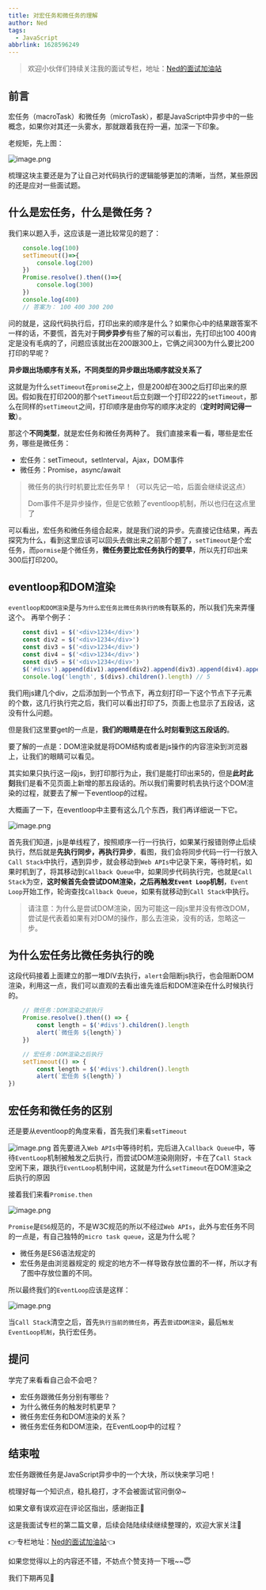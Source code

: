 ```yaml
---
title: 对宏任务和微任务的理解
author: Ned
tags:
  - JavaScript
abbrlink: 1628596249
---
```


>欢迎小伙伴们持续关注我的面试专栏，地址：[Ned的面试加油站](https://juejin.cn/column/7032653725189537805)
## 前言
宏任务（macroTask）和微任务（microTask），都是JavaScript中异步中的一些概念，如果你对其还一头雾水，那就跟着我在捋一遍，加深一下印象。

老规矩，先上图：

![image.png](https://p1-juejin.byteimg.com/tos-cn-i-k3u1fbpfcp/1ff5789dbf514ac09c6449d594fe6cea~tplv-k3u1fbpfcp-watermark.image?)

梳理这块主要还是为了让自己对代码执行的逻辑能够更加的清晰，当然，某些原因的还是应对一些面试题。
## 什么是宏任务，什么是微任务？
我们来以题入手，这应该是一道比较常见的题了：
```js
    console.log(100)
    setTimeout(()=>{
        console.log(200)
    })
    Promise.resolve().then(()=>{
        console.log(300)
    })
    console.log(400)
    // 答案为： 100 400 300 200
```
问的就是，这段代码执行后，打印出来的顺序是什么？如果你心中的结果跟答案不一样的话，不要慌，首先对于**同步异步**有些了解的可以看出，先打印出100 400肯定是没有毛病的了，问题应该就出在200跟300上，它俩之间300为什么要比200打印的早呢？

**异步跟出场顺序有关系，不同类型的异步跟出场顺序就没关系了**

这就是为什么`setTimeout`在`promise`之上，但是200却在300之后打印出来的原因。假如我在打印200的那个`setTimeout`后立刻跟一个打印222的`setTimeout`，那么在同样的`setTimeout`之间，打印顺序是由你写的顺序决定的（**定时时间记得一致**）。

那这个**不同类型**，就是宏任务和微任务两种了。
我们直接来看一看，哪些是宏任务，哪些是微任务：
- 宏任务：setTimeout，setInterval，Ajax，DOM事件
- 微任务：Promise，async/await

> 微任务的执行时机要比宏任务早！（可以先记一哈，后面会继续说这点）
>
> Dom事件不是异步操作，但是它依赖了eventloop机制，所以也归在这点里了

可以看出，宏任务和微任务组合起来，就是我们说的异步。先直接记住结果，再去探究为什么，看到这里应该可以回头去做出来之前那个题了，`setTimeout`是个宏任务，而`pormise`是个微任务，**微任务要比宏任务执行的要早**，所以先打印出来300后打印200。

## eventloop和DOM渲染
`eventloop和DOM渲染`是与`为什么宏任务比微任务执行的晚`有联系的，所以我们先来弄懂这个。
再举个例子：
```js
    const div1 = $('<div>1234</div>')
    const div2 = $('<div>1234</div>')
    const div3 = $('<div>1234</div>')
    const div4 = $('<div>1234</div>')
    const div5 = $('<div>1234</div>')
    $('#divs').append(div1).append(div2).append(div3).append(div4).append(div5)
    console.log('length', $(divs).children().length) // 5
```
我们用js建几个div，之后添加到一个节点下，再立刻打印一下这个节点下子元素的个数，这几行执行完之后，我们可以看出打印了5，页面上也显示了五段话，这没有什么问题。

但是我们这里要get的一点是，**我们的眼睛是在什么时刻看到这五段话的**。

要了解的一点是：DOM渲染就是将DOM结构或者是js操作的内容渲染到浏览器上，让我们的眼睛可以看见。

其实如果只执行这一段js，到打印那行为止，我们是能打印出来5的，但是**此时此刻**我们是看不见页面上新增的那五段话的。所以我们需要时机去执行这个DOM渲染的过程，就要去了解一下eventloop的过程。

大概画了一下，在eventloop中主要有这么几个东西，我们再详细说一下它。

![image.png](https://p9-juejin.byteimg.com/tos-cn-i-k3u1fbpfcp/667ed72693cb45ce802f6afef84b612f~tplv-k3u1fbpfcp-watermark.image?)

首先我们知道，js是单线程了，按照顺序一行一行执行，如果某行报错则停止后续执行，然后就是**先执行同步，再执行异步**，看图，我们会将同步代码一行一行放入`Call Stack`中执行，遇到异步，就会移动到`Web APIs`中记录下来，等待时机，如果时机到了，将其移动到`Callback Queue`中，如果同步代码执行完，也就是`Call Stack`为空，**这时候首先会尝试DOM渲染，之后再触发`Event Loop`机制**，`Event Loop`开始工作，轮询查找`Callback Queue`，如果有就移动到`Call Stack`中执行。
>请注意：为什么是尝试DOM渲染，因为可能这一段js里并没有修改DOM，尝试是代表着如果有对DOM的操作，那么去渲染，没有的话，忽略这一步。
## 为什么宏任务比微任务执行的晚
这段代码接着上面建立的那一堆DIV去执行，`alert`会阻断js执行，也会阻断DOM渲染，利用这一点，我们可以直观的去看出谁先谁后和DOM渲染在什么时候执行的。
```js
    // 微任务：DOM渲染之前执行
    Promise.resolve().then(() => {
        const length = $('#divs').children().length
        alert(`微任务 ${length}`)
    })

    // 宏任务：DOM渲染之后执行
    setTimeout(() => {
        const length = $('#divs').children().length
        alert(`宏任务 ${length}`)
})
```
## 宏任务和微任务的区别
还是要从eventloop的角度来看，首先我们来看`setTimeout`

![image.png](https://p6-juejin.byteimg.com/tos-cn-i-k3u1fbpfcp/010351172350408483dd282884c25dfc~tplv-k3u1fbpfcp-watermark.image?)
首先要进入`Web APIs`中等待时机，完后进入`Callback Queue`中，等待`EventLoop`机制被触发之后执行，而尝试DOM渲染刚刚好，卡在了`Call Stack`空闲下来，跟执行`EventLoop`机制中间，这就是为什么`setTimeout`在DOM渲染之后执行的原因

接着我们来看`Promise.then`


![image.png](https://p3-juejin.byteimg.com/tos-cn-i-k3u1fbpfcp/8cfe3389453241638131c35d30f4e0d1~tplv-k3u1fbpfcp-watermark.image?)

`Promise`是`ES6`规范的，不是W3C规范的所以不经过`Web APIs`，此外与宏任务不同的一点是，有自己独特的`micro task queue`，这是为什么呢？
- 微任务是ES6语法规定的
- 宏任务是由浏览器规定的
规定的地方不一样导致存放位置的不一样，所以才有了图中存放位置的不同。

所以最终我们的`EventLoop`应该是这样：

![image.png](https://p1-juejin.byteimg.com/tos-cn-i-k3u1fbpfcp/30e4a523e05a438a9913d4cbe5950971~tplv-k3u1fbpfcp-watermark.image?)

当`Call Stack`清空之后，首先`执行当前的微任务`，再去`尝试DOM渲染`，最后`触发EventLoop机制`，执行宏任务。
## 提问
学完了来看看自己会不会吧？
- 宏任务跟微任务分别有哪些？
- 为什么微任务的触发时机更早？
- 微任务宏任务和DOM渲染的关系？
- 微任务宏任务和DOM渲染，在EventLoop中的过程？
## 结束啦
宏任务跟微任务是JavaScript异步中的一个大块，所以快来学习吧！

梳理好每一个知识点，稳扎稳打，才不会被面试官问倒😰~

如果文章有误欢迎在评论区指出，感谢指正🔔

这是我面试专栏的第二篇文章，后续会陆陆续续继续整理的，欢迎大家关注📢

👉专栏地址：[Ned的面试加油站](https://juejin.cn/column/7032653725189537805)👈

如果您觉得以上的内容还不错，不妨点个赞支持一下哦~~😇

我们下期再见👋